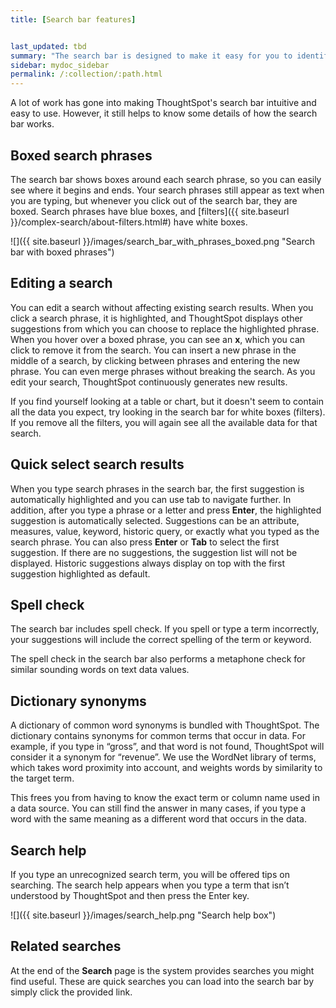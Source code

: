 ```yaml
---
title: [Search bar features]


last_updated: tbd
summary: "The search bar is designed to make it easy for you to identify your search terms. "
sidebar: mydoc_sidebar
permalink: /:collection/:path.html
---
```

A lot of work has gone into making ThoughtSpot's search bar intuitive and easy to use. However, it still helps to know some details of how the search bar works.

## Boxed search phrases

The search bar shows boxes around each search phrase, so you can easily see where it begins and ends. Your search phrases still appear as text when you are typing, but whenever you click out of the search bar, they are boxed. Search phrases have blue boxes, and [filters]({{ site.baseurl }}/complex-search/about-filters.html#) have white boxes.

 ![]({{ site.baseurl }}/images/search_bar_with_phrases_boxed.png "Search bar with boxed phrases")

## Editing a search

You can edit a search without affecting existing search results.  When you click a search phrase, it is highlighted, and ThoughtSpot displays other suggestions from which you can choose to replace the highlighted phrase. When you hover over a boxed phrase, you can see an **x**, which you can click to remove it from the search. You can insert a new phrase in the middle of a search, by clicking between phrases and entering the new phrase. You can even merge phrases without breaking the search. As you edit your search, ThoughtSpot continuously generates new results.

If you find yourself looking at a table or chart, but it doesn't seem to contain all the data you expect, try looking in the search bar for white boxes (filters). If you remove all the filters, you will again see all the available data for that search.

## Quick select search results

When you type search phrases in the search bar, the first suggestion is automatically highlighted and you can use tab to navigate further. In addition, after you type a phrase or a letter and press **Enter**, the highlighted suggestion is automatically selected. Suggestions can be an attribute, measures, value, keyword, historic query, or exactly what you typed as the search phrase. You can also press **Enter** or **Tab** to select the first suggestion. If there are no suggestions, the suggestion list will not be displayed.
Historic suggestions always display on top with the first suggestion highlighted as default.

## Spell check

The search bar includes spell check. If you spell or type a term incorrectly, your suggestions will include the correct spelling of the term or keyword.

The spell check in the search bar also performs a metaphone check for similar sounding words on text data values.

## Dictionary synonyms

A dictionary of common word synonyms is bundled with ThoughtSpot. The dictionary contains synonyms for common terms that occur in data. For example, if you type in “gross”, and that word is not found, ThoughtSpot will consider it a synonym for “revenue”. We use the WordNet library of terms, which takes word proximity into account, and weights words by similarity to the target term.

This frees you from having to know the exact term or column name used in a data source. You can still find the answer in many cases, if you type a word with the same meaning as a different word that occurs in the data.

## Search help

If you type an unrecognized search term, you will be offered tips on searching. The search help appears when you type a term that isn’t understood by ThoughtSpot and then press the Enter key.

 ![]({{ site.baseurl }}/images/search_help.png "Search help box")

## Related searches

At the end of the **Search** page is the system provides searches you might find useful. These are quick searches you can load into the search bar by simply click the provided link.
